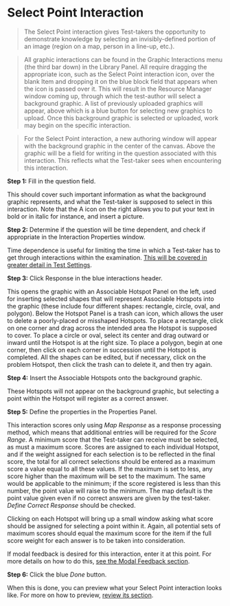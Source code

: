 <!--
created_at: 2015-05-15
authors:         
    - "Ben Angel"    
--> 

# Select Point Interaction

>The Select Point interaction gives Test-takers the opportunity to demonstrate knowledge by selecting an invisibly-defined portion of an image (region on a map, person in a line-up, etc.).

>All graphic interactions can be found in the Graphic Interactions menu (the third bar down) in the Library Panel. All require dragging the appropriate icon, such as the Select Point interaction icon, over the blank Item and dropping it on the blue block field that appears when the icon is passed over it. This will result in the Resource Manager window coming up, through which the test-author will select a background graphic. A list of previously uploaded graphics will appear, above which is a blue button for selecting new graphics to upload. Once this background graphic is selected or uploaded, work may begin on the specific interaction.

>For the Select Point interaction, a new authoring window will appear with the background graphic in the center of the canvas. Above the graphic will be a field for writing in the question associated with this interaction. This reflects what the Test-taker sees when encountering this interaction.

**Step 1:** Fill in the question field. 

This should cover such important information as what the background graphic represents, and what the Test-taker is supposed to select in this interaction. Note that the A icon on the right allows you to put your text in bold or in italic for instance, and insert a picture.

**Step 2:** Determine if the question will be time dependent, and check if appropriate in the Interaction Properties window.

Time dependence is useful for limiting the time in which a Test-taker has to get through interactions within the examination. [This will be covered in greater detail in Test Settings](../tests/tests-settings.md).

**Step 3:** Click Response in the blue interactions header.

This opens the graphic with an Associable Hotspot Panel on the left, used for inserting selected shapes that will represent Associable Hotspots into the graphic (these include four different shapes: rectangle, circle, oval, and polygon). Below the Hotspot Panel is a trash can icon, which allows the user to delete a poorly-placed or misshaped Hotspots. To place a rectangle, click on one corner and drag across the intended area the Hotspot is supposed to cover. To place a circle or oval, select its center and drag outward or inward until the Hotspot is at the right size. To place a polygon, begin at one corner, then click on each corner in succession until the Hotspot is completed. All the shapes can be edited, but if necessary, click on the problem Hotspot, then click the trash can to delete it, and then try again.

**Step 4:** Insert the Associable Hotspots onto the background graphic.

These Hotspots will not appear on the background graphic, but selecting a point within the Hotspot will register as a correct answer. 

**Step 5:** Define the properties in the Properties Panel.

This interaction scores only using *Map Response* as a response processing method, which means that additional entries will be required for the *Score Range*. A minimum score that the Test-taker can receive must be selected, as must a maximum score. Scores are assigned to each individual Hotspot, and if the weight assigned for each selection is to be reflected in the final score, the total for all correct selections should be entered as a maximum score a value equal to all these values. If the maximum is set to less, any score higher than the maximum will be set to the maximum. The same would be applicable to the minimum; if the score registered is less than this number, the point value will raise to the minimum. The map default is the point value given even if no correct answers are given by the test-taker. *Define Correct Response* should be checked.

Clicking on each Hotspot will bring up a small window asking what score should be assigned for selecting a point within it. Again, all potential sets of maximum scores should equal the maximum score for the item if the full score weight for each answer is to be taken into consideration. 

If modal feedback is desired for this interaction, enter it at this point. For more details on how to do this, [see the Modal Feedback section](../items/modal-feedback.md).

**Step 6:** Click the blue *Done* button.

When this is done, you can preview what your Select Point interaction looks like. For more on how to preview, [review its section](../items/preview.md).

